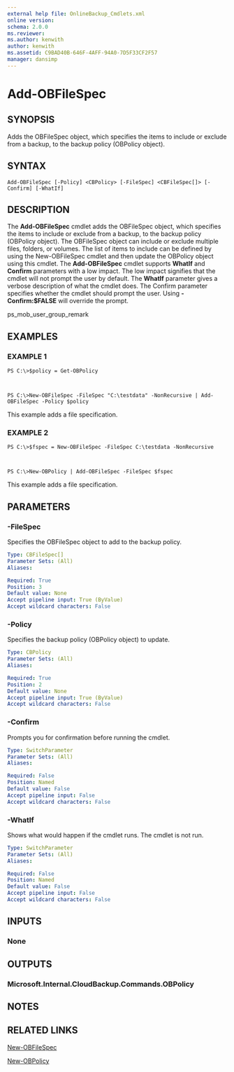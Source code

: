 ```yaml
---
external help file: OnlineBackup_Cmdlets.xml
online version: 
schema: 2.0.0
ms.reviewer:
ms.author: kenwith
author: kenwith
ms.assetid: C9BAD40B-646F-4AFF-94A0-7D5F33CF2F57
manager: dansimp
---
```


# Add-OBFileSpec

## SYNOPSIS
Adds the OBFileSpec object, which specifies the items to include or exclude from a backup, to the backup policy (OBPolicy object).

## SYNTAX

```
Add-OBFileSpec [-Policy] <CBPolicy> [-FileSpec] <CBFileSpec[]> [-Confirm] [-WhatIf]
```

## DESCRIPTION
The **Add-OBFileSpec** cmdlet adds the OBFileSpec object, which specifies the items to include or exclude from a backup, to the backup policy (OBPolicy object).
The OBFileSpec object can include or exclude multiple files, folders, or volumes.
The list of items to include can be defined by using the New-OBFileSpec cmdlet and then update the OBPolicy object using this cmdlet.
The **Add-OBFileSpec** cmdlet supports **WhatIf** and **Confirm** parameters with a low impact.
The low impact signifies that the cmdlet will not prompt the user by default.
The **WhatIf** parameter gives a verbose description of what the cmdlet does.
The Confirm parameter specifies whether the cmdlet should prompt the user.
Using **-Confirm:$FALSE** will override the prompt.

ps_mob_user_group_remark

## EXAMPLES

### EXAMPLE 1
```
PS C:\>$policy = Get-OBPolicy



PS C:\>New-OBFileSpec -FileSpec "C:\testdata" -NonRecursive | Add-OBFileSpec -Policy $policy
```

This example adds a file specification.

### EXAMPLE 2
```
PS C:\>$fspec = New-OBFileSpec -FileSpec C:\testdata -NonRecursive



PS C:\>New-OBPolicy | Add-OBFileSpec -FileSpec $fspec
```

This example adds a file specification.

## PARAMETERS

### -FileSpec
Specifies the OBFileSpec object to add to the backup policy.

```yaml
Type: CBFileSpec[]
Parameter Sets: (All)
Aliases: 

Required: True
Position: 3
Default value: None
Accept pipeline input: True (ByValue)
Accept wildcard characters: False
```

### -Policy
Specifies the backup policy (OBPolicy object) to update.

```yaml
Type: CBPolicy
Parameter Sets: (All)
Aliases: 

Required: True
Position: 2
Default value: None
Accept pipeline input: True (ByValue)
Accept wildcard characters: False
```

### -Confirm
Prompts you for confirmation before running the cmdlet.

```yaml
Type: SwitchParameter
Parameter Sets: (All)
Aliases: 

Required: False
Position: Named
Default value: False
Accept pipeline input: False
Accept wildcard characters: False
```

### -WhatIf
Shows what would happen if the cmdlet runs.
The cmdlet is not run.

```yaml
Type: SwitchParameter
Parameter Sets: (All)
Aliases: 

Required: False
Position: Named
Default value: False
Accept pipeline input: False
Accept wildcard characters: False
```

## INPUTS

### None

## OUTPUTS

### Microsoft.Internal.CloudBackup.Commands.OBPolicy

## NOTES

## RELATED LINKS

[New-OBFileSpec](./New-OBFileSpec.md)

[New-OBPolicy](./New-OBPolicy.md)

